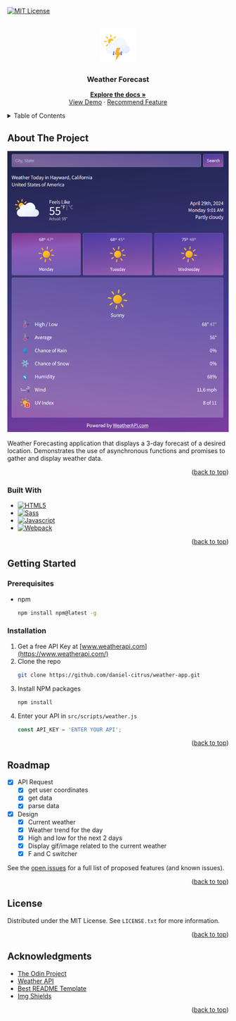 <a name="readme-top"></a>

[![MIT License][license-shield]][license-url]

<!-- PROJECT LOGO -->
<br />
<div align="center">
  <a href="https://github.com/daniel-citrus/weather-app">
    <img src="./src/style/icons/animated_icons/thunderstorms-day-rain.svg" alt="Logo" width="80" height="80">
  </a>

  <h3 align="center">Weather Forecast</h3>

  <p align="center">
    <a href="https://github.com/daniel-citrus/weather-app"><strong>Explore the docs »</strong></a>
    <br />
    <a href="https://weatherforteller.netlify.app/">View Demo</a>
    ·
    <a href="https://github.com/daniel-citrus/weather-app/issues">Recommend Feature</a>
  </p>
</div>

<!-- TABLE OF CONTENTS -->
<details>
  <summary>Table of Contents</summary>
  <ol>
    <li>
      <a href="#about-the-project">About The Project</a>
      <ul>
        <li><a href="#built-with">Built With</a></li>
      </ul>
    </li>
    <li>
      <a href="#getting-started">Getting Started</a>
      <ul>
        <li><a href="#prerequisites">Prerequisites</a></li>
        <li><a href="#installation">Installation</a></li>
      </ul>
    </li>
    <li><a href="#roadmap">Roadmap</a></li>
    <li><a href="#license">License</a></li>
    <li><a href="#acknowledgments">Acknowledgments</a></li>
  </ol>
</details>

<!-- ABOUT THE PROJECT -->
## About The Project

[![Weather Forecast][product-screenshot]](https://weatherforteller.netlify.app/)

Weather Forecasting application that displays a 3-day forecast of a desired location. Demonstrates the use of asynchronous functions and promises to gather and display weather data.

<p align="right">(<a href="#readme-top">back to top</a>)</p>

### Built With
* [![HTML5][html5-shield]][html5-url]
* [![Sass][sass-shield]][sass-url]
* [![Javascript][javascript-shield]][javascript-url]
* [![Webpack][webpack-shield]][webpack-url]

<p align="right">(<a href="#readme-top">back to top</a>)</p>

<!-- GETTING STARTED -->
## Getting Started
### Prerequisites

* npm
  ```sh
  npm install npm@latest -g
  ```

### Installation

1. Get a free API Key at [www.weatherapi.com](https://www.weatherapi.com/)
2. Clone the repo
   ```sh
   git clone https://github.com/daniel-citrus/weather-app.git
   ```
3. Install NPM packages
   ```sh
   npm install
   ```
4. Enter your API in `src/scripts/weather.js`
   ```js
   const API_KEY = 'ENTER YOUR API';
   ```

<p align="right">(<a href="#readme-top">back to top</a>)</p>

<!-- ROADMAP -->
## Roadmap

* [x] API Request
  * [x] get user coordinates
  * [x] get data
  * [x] parse data
* [x] Design
  * [x] Current weather
  * [x] Weather trend for the day
  * [x] High and low for the next 2 days
  * [x] Display gif/image related to the current weather
  * [x] F and C switcher

See the [open issues](https://github.com/daniel-citrus/weather-app/issues) for a full list of proposed features (and known issues).

<p align="right">(<a href="#readme-top">back to top</a>)</p>

<!-- LICENSE -->
## License
Distributed under the MIT License. See `LICENSE.txt` for more information.
<p align="right">(<a href="#readme-top">back to top</a>)</p>

<!-- ACKNOWLEDGMENTS -->
## Acknowledgments

* [The Odin Project](https://www.theodinproject.com/lessons/node-path-javascript-weather-app)
* [Weather API](https://www.weatherapi.com/)
* [Best README Template](https://github.com/othneildrew/Best-README-Template)
* [Img Shields](https://shields.io)

<p align="right">(<a href="#readme-top">back to top</a>)</p>

<!-- MARKDOWN LINKS & IMAGES -->
<!-- https://www.markdownguide.org/basic-syntax/#reference-style-links -->
[license-shield]: https://img.shields.io/github/license/othneildrew/Best-README-Template.svg?style=for-the-badge
[license-url]: https://github.com/othneildrew/Best-README-Template/blob/master/LICENSE.txt
[product-screenshot]: ./src/style/app%20screenshot.png
[html5-shield]: https://img.shields.io/badge/HTML5-%23222222?style=for-the-badge&logo=html5&logoColor=%23E34F26
[html5-url]: https://html.spec.whatwg.org/
[sass-shield]: https://img.shields.io/badge/SASS-%23CC6699?style=for-the-badge&logo=sass&logoColor=white
[sass-url]: https://sass-lang.com/
[webpack-shield]: https://img.shields.io/badge/Webpack-%238DD6F9?style=for-the-badge&logo=webpack&logoColor=white
[webpack-url]: https://webpack.js.org/
[javascript-shield]: https://img.shields.io/badge/Javascript-%232e302c?style=for-the-badge&logo=javascript&logoColor=%23F7DF1E
[javascript-url]: https://developer.mozilla.org/en-US/docs/Web/JavaScript
